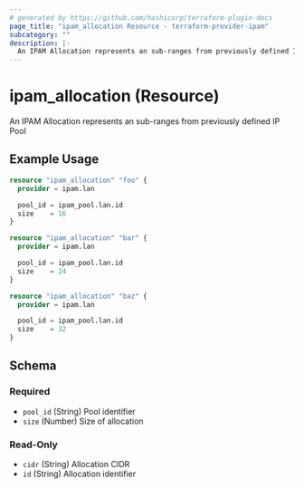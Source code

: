 ```yaml
---
# generated by https://github.com/hashicorp/terraform-plugin-docs
page_title: "ipam_allocation Resource - terraform-provider-ipam"
subcategory: ""
description: |-
  An IPAM Allocation represents an sub-ranges from previously defined IP Pool
---
```


# ipam_allocation (Resource)

An IPAM Allocation represents an sub-ranges from previously defined IP Pool

## Example Usage

```terraform
resource "ipam_allocation" "foo" {
  provider = ipam.lan

  pool_id = ipam_pool.lan.id
  size    = 16
}

resource "ipam_allocation" "bar" {
  provider = ipam.lan

  pool_id = ipam_pool.lan.id
  size    = 24
}

resource "ipam_allocation" "baz" {
  provider = ipam.lan

  pool_id = ipam_pool.lan.id
  size    = 32
}
```

<!-- schema generated by tfplugindocs -->
## Schema

### Required

- `pool_id` (String) Pool identifier
- `size` (Number) Size of allocation

### Read-Only

- `cidr` (String) Allocation CIDR
- `id` (String) Allocation identifier
